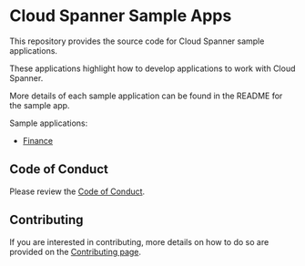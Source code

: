 # Cloud Spanner Sample Apps

This repository provides the source code for Cloud Spanner sample
applications.

These applications highlight how to develop applications to work with Cloud Spanner.

More details of each sample application can be found in the README for the sample
app.

Sample applications:
- [Finance](finance/README.md)


## Code of Conduct
Please review the [Code of Conduct](docs/code-of-conduct.md).

## Contributing

If you are interested in contributing, more details on how to do so are provided 
on the [Contributing page](docs/contributing.md).
